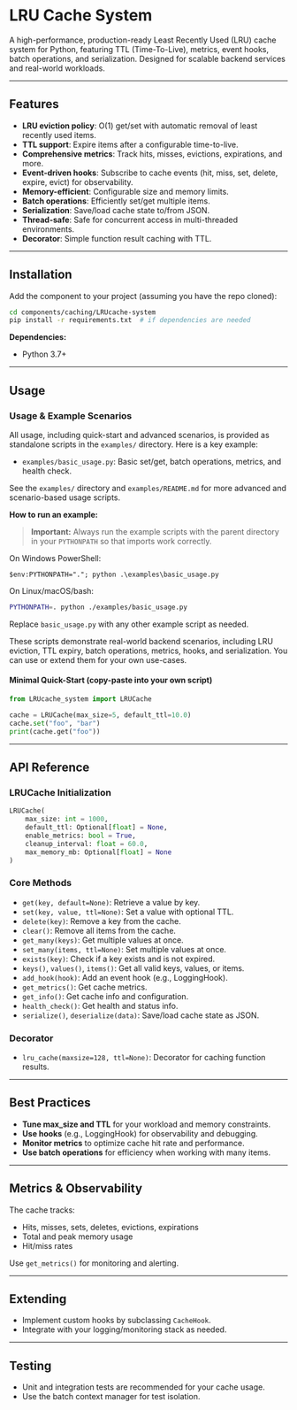 # LRU Cache System

A high-performance, production-ready Least Recently Used (LRU) cache system for Python, featuring TTL (Time-To-Live), metrics, event hooks, batch operations, and serialization. Designed for scalable backend services and real-world workloads.

---

## Features

- **LRU eviction policy**: O(1) get/set with automatic removal of least recently used items.
- **TTL support**: Expire items after a configurable time-to-live.
- **Comprehensive metrics**: Track hits, misses, evictions, expirations, and more.
- **Event-driven hooks**: Subscribe to cache events (hit, miss, set, delete, expire, evict) for observability.
- **Memory-efficient**: Configurable size and memory limits.
- **Batch operations**: Efficiently set/get multiple items.
- **Serialization**: Save/load cache state to/from JSON.
- **Thread-safe**: Safe for concurrent access in multi-threaded environments.
- **Decorator**: Simple function result caching with TTL.

---

## Installation

Add the component to your project (assuming you have the repo cloned):

```bash
cd components/caching/LRUcache-system
pip install -r requirements.txt  # if dependencies are needed
```

**Dependencies:**

- Python 3.7+

---

## Usage

### Usage & Example Scenarios

All usage, including quick-start and advanced scenarios, is provided as standalone scripts in the `examples/` directory. Here is a key example:

- `examples/basic_usage.py`: Basic set/get, batch operations, metrics, and health check.

See the `examples/` directory and `examples/README.md` for more advanced and scenario-based usage scripts.

**How to run an example:**

> **Important:** Always run the example scripts with the parent directory in your `PYTHONPATH` so that imports work correctly.

On Windows PowerShell:

```pwsh
$env:PYTHONPATH="."; python .\examples\basic_usage.py
```

On Linux/macOS/bash:

```bash
PYTHONPATH=. python ./examples/basic_usage.py
```

Replace `basic_usage.py` with any other example script as needed.

These scripts demonstrate real-world backend scenarios, including LRU eviction, TTL expiry, batch operations, metrics, hooks, and serialization. You can use or extend them for your own use-cases.

#### Minimal Quick-Start (copy-paste into your own script)

```python
from LRUcache_system import LRUCache

cache = LRUCache(max_size=5, default_ttl=10.0)
cache.set("foo", "bar")
print(cache.get("foo"))
```

---

## API Reference

### LRUCache Initialization

```python
LRUCache(
    max_size: int = 1000,
    default_ttl: Optional[float] = None,
    enable_metrics: bool = True,
    cleanup_interval: float = 60.0,
    max_memory_mb: Optional[float] = None
)
```

### Core Methods

- `get(key, default=None)`: Retrieve a value by key.
- `set(key, value, ttl=None)`: Set a value with optional TTL.
- `delete(key)`: Remove a key from the cache.
- `clear()`: Remove all items from the cache.
- `get_many(keys)`: Get multiple values at once.
- `set_many(items, ttl=None)`: Set multiple values at once.
- `exists(key)`: Check if a key exists and is not expired.
- `keys()`, `values()`, `items()`: Get all valid keys, values, or items.
- `add_hook(hook)`: Add an event hook (e.g., LoggingHook).
- `get_metrics()`: Get cache metrics.
- `get_info()`: Get cache info and configuration.
- `health_check()`: Get health and status info.
- `serialize()`, `deserialize(data)`: Save/load cache state as JSON.

### Decorator

- `lru_cache(maxsize=128, ttl=None)`: Decorator for caching function results.

---

## Best Practices

- **Tune max_size and TTL** for your workload and memory constraints.
- **Use hooks** (e.g., LoggingHook) for observability and debugging.
- **Monitor metrics** to optimize cache hit rate and performance.
- **Use batch operations** for efficiency when working with many items.

---

## Metrics & Observability

The cache tracks:

- Hits, misses, sets, deletes, evictions, expirations
- Total and peak memory usage
- Hit/miss rates

Use `get_metrics()` for monitoring and alerting.

---

## Extending

- Implement custom hooks by subclassing `CacheHook`.
- Integrate with your logging/monitoring stack as needed.

---

## Testing

- Unit and integration tests are recommended for your cache usage.
- Use the batch context manager for test isolation.
